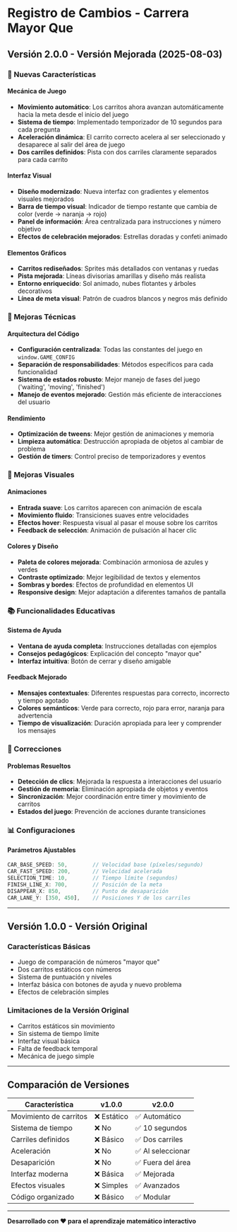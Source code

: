 # Registro de Cambios - Carrera Mayor Que

## Versión 2.0.0 - Versión Mejorada (2025-08-03)

### 🚀 Nuevas Características

#### Mecánica de Juego
- **Movimiento automático**: Los carritos ahora avanzan automáticamente hacia la meta desde el inicio del juego
- **Sistema de tiempo**: Implementado temporizador de 10 segundos para cada pregunta
- **Aceleración dinámica**: El carrito correcto acelera al ser seleccionado y desaparece al salir del área de juego
- **Dos carriles definidos**: Pista con dos carriles claramente separados para cada carrito

#### Interfaz Visual
- **Diseño modernizado**: Nueva interfaz con gradientes y elementos visuales mejorados
- **Barra de tiempo visual**: Indicador de tiempo restante que cambia de color (verde → naranja → rojo)
- **Panel de información**: Área centralizada para instrucciones y número objetivo
- **Efectos de celebración mejorados**: Estrellas doradas y confeti animado

#### Elementos Gráficos
- **Carritos rediseñados**: Sprites más detallados con ventanas y ruedas
- **Pista mejorada**: Líneas divisorias amarillas y diseño más realista
- **Entorno enriquecido**: Sol animado, nubes flotantes y árboles decorativos
- **Línea de meta visual**: Patrón de cuadros blancos y negros más definido

### 🔧 Mejoras Técnicas

#### Arquitectura del Código
- **Configuración centralizada**: Todas las constantes del juego en `window.GAME_CONFIG`
- **Separación de responsabilidades**: Métodos específicos para cada funcionalidad
- **Sistema de estados robusto**: Mejor manejo de fases del juego ('waiting', 'moving', 'finished')
- **Manejo de eventos mejorado**: Gestión más eficiente de interacciones del usuario

#### Rendimiento
- **Optimización de tweens**: Mejor gestión de animaciones y memoria
- **Limpieza automática**: Destrucción apropiada de objetos al cambiar de problema
- **Gestión de timers**: Control preciso de temporizadores y eventos

### 🎨 Mejoras Visuales

#### Animaciones
- **Entrada suave**: Los carritos aparecen con animación de escala
- **Movimiento fluido**: Transiciones suaves entre velocidades
- **Efectos hover**: Respuesta visual al pasar el mouse sobre los carritos
- **Feedback de selección**: Animación de pulsación al hacer clic

#### Colores y Diseño
- **Paleta de colores mejorada**: Combinación armoniosa de azules y verdes
- **Contraste optimizado**: Mejor legibilidad de textos y elementos
- **Sombras y bordes**: Efectos de profundidad en elementos UI
- **Responsive design**: Mejor adaptación a diferentes tamaños de pantalla

### 📚 Funcionalidades Educativas

#### Sistema de Ayuda
- **Ventana de ayuda completa**: Instrucciones detalladas con ejemplos
- **Consejos pedagógicos**: Explicación del concepto "mayor que"
- **Interfaz intuitiva**: Botón de cerrar y diseño amigable

#### Feedback Mejorado
- **Mensajes contextuales**: Diferentes respuestas para correcto, incorrecto y tiempo agotado
- **Colores semánticos**: Verde para correcto, rojo para error, naranja para advertencia
- **Tiempo de visualización**: Duración apropiada para leer y comprender los mensajes

### 🐛 Correcciones

#### Problemas Resueltos
- **Detección de clics**: Mejorada la respuesta a interacciones del usuario
- **Gestión de memoria**: Eliminación apropiada de objetos y eventos
- **Sincronización**: Mejor coordinación entre timer y movimiento de carritos
- **Estados del juego**: Prevención de acciones durante transiciones

### 📊 Configuraciones

#### Parámetros Ajustables
```javascript
CAR_BASE_SPEED: 50,        // Velocidad base (píxeles/segundo)
CAR_FAST_SPEED: 200,       // Velocidad acelerada
SELECTION_TIME: 10,        // Tiempo límite (segundos)
FINISH_LINE_X: 700,        // Posición de la meta
DISAPPEAR_X: 850,          // Punto de desaparición
CAR_LANE_Y: [350, 450],    // Posiciones Y de los carriles
```

---

## Versión 1.0.0 - Versión Original

### Características Básicas
- Juego de comparación de números "mayor que"
- Dos carritos estáticos con números
- Sistema de puntuación y niveles
- Interfaz básica con botones de ayuda y nuevo problema
- Efectos de celebración simples

### Limitaciones de la Versión Original
- Carritos estáticos sin movimiento
- Sin sistema de tiempo límite
- Interfaz visual básica
- Falta de feedback temporal
- Mecánica de juego simple

---

## Comparación de Versiones

| Característica | v1.0.0 | v2.0.0 |
|---|---|---|
| Movimiento de carritos | ❌ Estático | ✅ Automático |
| Sistema de tiempo | ❌ No | ✅ 10 segundos |
| Carriles definidos | ❌ Básico | ✅ Dos carriles |
| Aceleración | ❌ No | ✅ Al seleccionar |
| Desaparición | ❌ No | ✅ Fuera del área |
| Interfaz moderna | ❌ Básica | ✅ Mejorada |
| Efectos visuales | ❌ Simples | ✅ Avanzados |
| Código organizado | ❌ Básico | ✅ Modular |

---

**Desarrollado con ❤️ para el aprendizaje matemático interactivo**

